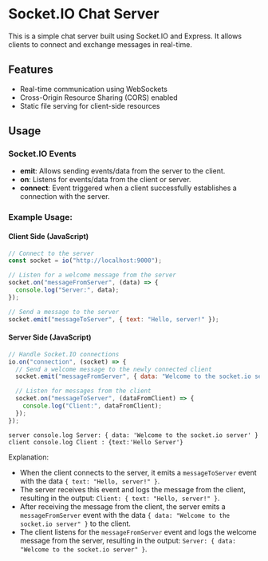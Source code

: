 # Socket.IO Chat Server

This is a simple chat server built using Socket.IO and Express. It allows clients to connect and exchange messages in real-time.

## Features

- Real-time communication using WebSockets
- Cross-Origin Resource Sharing (CORS) enabled
- Static file serving for client-side resources

## Usage

### Socket.IO Events

- **emit**: Allows sending events/data from the server to the client.
- **on**: Listens for events/data from the client or server.
- **connect**: Event triggered when a client successfully establishes a connection with the server.

### Example Usage:

#### Client Side (JavaScript)

```javascript
// Connect to the server
const socket = io("http://localhost:9000");

// Listen for a welcome message from the server
socket.on("messageFromServer", (data) => {
  console.log("Server:", data);
});

// Send a message to the server
socket.emit("messageToServer", { text: "Hello, server!" });
```

#### Server Side (JavaScript)

```javascript
// Handle Socket.IO connections
io.on("connection", (socket) => {
  // Send a welcome message to the newly connected client
  socket.emit("messageFromServer", { data: "Welcome to the socket.io server" });

  // Listen for messages from the client
  socket.on("messageToServer", (dataFromClient) => {
    console.log("Client:", dataFromClient);
  });
});
```

`server console.log
Server: { data: 'Welcome to the socket.io server' }`
`client console.log
Client : {text:'Hello Server'}
`

Explanation:

- When the client connects to the server, it emits a `messageToServer` event with the data `{ text: "Hello, server!" }`.
- The server receives this event and logs the message from the client, resulting in the output: `Client: { text: "Hello, server!" }`.
- After receiving the message from the client, the server emits a `messageFromServer` event with the data `{ data: "Welcome to the socket.io server" }` to the client.
- The client listens for the `messageFromServer` event and logs the welcome message from the server, resulting in the output: `Server: { data: "Welcome to the socket.io server" }`.
